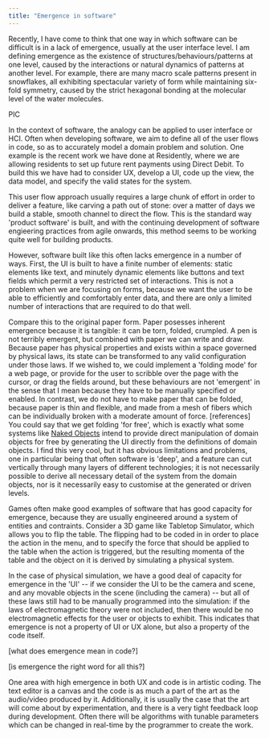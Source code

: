 ```yaml
---
title: "Emergence in software"
---
```


Recently, I have come to think that one way in which software can be difficult 
is in a lack of emergence, usually at the user interface level. I am defining 
emergence as the existence of structures/behaviours/patterns at one level, 
caused by the interactions or natural dynamics of patterns at another level. 
For example, there are many macro scale patterns present in snowflakes, all 
exhibiting spectacular variety of form while maintaining six-fold symmetry, 
caused by the strict hexagonal bonding at the molecular level of the water 
molecules.

PIC

In the context of software, the analogy can be applied to user interface or 
HCI. Often when developing software, we aim to define all of the user flows in 
code, so as to accurately model a domain problem and solution. One example is 
the recent work we have done at Residently, where we are allowing residents to 
set up future rent payments using Direct Debit. To build this we have had to 
consider UX, develop a UI, code up the view, the data model, and specify the 
valid states for the system.

This user flow approach usually requires a large chunk of effort in order to 
deliver a feature, like carving a path out of stone: over a matter of days we 
build a stable, smooth channel to direct the flow. This is the standard way 
'product software' is built, and with the continuing development of software 
engieering practices from agile onwards, this method seems to be working quite 
well for building products.

However, software built like this often lacks emergence in a number of ways. 
First, the UI is built to have a finite number of elements: static elements 
like text, and minutely dynamic elements like buttons and text fields which 
permit a very restricted set of interactions. This is not a problem when we are 
focusing on forms, because we want the user to be able to efficiently and 
comfortably enter data, and there are only a limited number of interactions 
that are required to do that well.

Compare this to the original paper form. Paper posesses inherent emergence 
because it is tangible: it can be torn, folded, crumpled. A pen is not terribly 
emergent, but combined with paper we can write and draw. Because paper has 
physical properties and exists within a space governed by physical laws, its 
state can be transformed to any valid configuration under those laws. If we 
wished to, we could implement a 'folding mode' for a web page, or provide for 
the user to scribble over the page with the cursor, or drag the fields around, 
but these behaviours are not 'emergent' in the sense that I mean because they 
have to be manually specified or enabled. In contrast, we do not have to make 
paper that can be folded, because paper is thin and flexible, and made from a 
mesh of fibers which can be individually broken with a moderate amount of 
force. [references] You could say that we get folding 'for free', which is 
exactly what some systems like [Naked 
Objects](http://wiki.c2.com/?TheNakedObjectsFramework) intend to provide direct 
manipulation of domain objects for free by generating the UI directly from the 
definitions of domain objects. I find this very cool, but it has obvious 
limitations and problems, one in particular being that often software is 
'deep', and a feature can cut vertically through many layers of different 
technologies; it is not necessarily possible to derive all necessary detail of 
the system from the domain objects, nor is it necessarily easy to customise at 
the generated or driven levels.

Games often make good examples of software that has good capacity for 
emergence, because they are usually engineered around a system of entities and 
contraints. Consider a 3D game like Tabletop Simulator, which allows you to 
flip the table. The flipping had to be coded in in order to place the action in 
the menu, and to specify the force that should be applied to the table when the 
action is triggered, but the resulting momenta of the table and the object on 
it is derived by simulating a physical system.

In the case of physical simulation, we have a good deal of capacity for 
emergence in the 'UI' -- if we consider the UI to be the camera and scene, and 
any movable objects in the scene (including the camera) -- but all of these 
laws still had to be manually programmed into the simulation: if the laws of 
electromagnetic theory were not included, then there would be no 
electromagnetic effects for the user or objects to exhibit. This indicates that 
emergence is not a property of UI or UX alone, but also a property of the code 
itself.

[what does emergence mean in code?]

[is emergence the right word for all this?]

One area with high emergence in both UX and code is in artistic coding. The 
text editor is a canvas and the code is as much a part of the art as the 
audio/video produced by it. Additionally, it is usually the case that the art 
will come about by experimentation, and there is a very tight feedback loop 
during development. Often there will be algorithms with tunable parameters 
which can be changed in real-time by the programmer to create the work.
